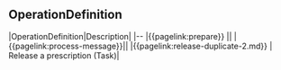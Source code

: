 ## OperationDefinition

|OperationDefinition|Description|
|--
|{{pagelink:prepare}} ||
|{{pagelink:process-message}}||
|{{pagelink:release-duplicate-2.md}} | Release a prescription (Task)| 